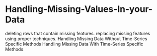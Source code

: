 # Handling-Missing-Values-In-your-Data
deleting rows that contain missing features. replacing missing features using proper techniques.
Handling Missing Data Without Time-Series Specific Methods
Handling Missing Data With Time-Series Specific Methods
